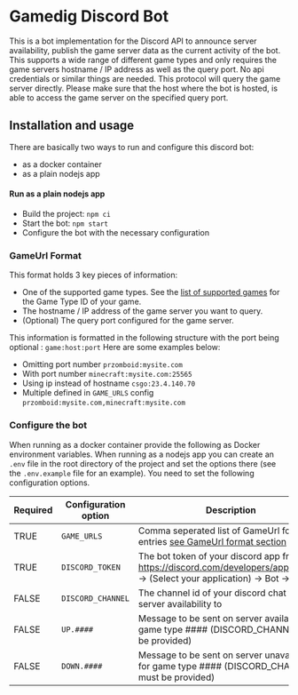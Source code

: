 # Gamedig Discord Bot
This is a bot implementation for the Discord API to announce server availability, publish the game server data as the current activity of the bot.
This supports a wide range of different game types and only requires the game servers hostname / IP address as well as the query port. No api credentials or similar things are needed.
This protocol will query the game server directly. Please make sure that the host where the bot is hosted, is able to access the game server on the specified query port.


## Installation and usage

There are basically two ways to run and configure this discord bot:

* as a docker container
* as a plain nodejs app


#### Run as a plain nodejs app

* Build the project: `npm ci`
* Start the bot: `npm start`
* Configure the bot with the necessary configuration


### GameUrl Format

This format holds 3 key pieces of information:
- One of the supported game types. See the [list of supported games](https://www.npmjs.com/package/gamedig#user-content-games-list) for the Game Type ID of your game.
- The hostname / IP address of the game server you want to query.
- (Optional) The query port configured for the game server.

This information is formatted in the following structure with the port being optional : `game:host:port`
Here are some examples below:
- Omitting port number `przomboid:mysite.com`
- With port number `minecraft:mysite.com:25565`
- Using ip instead of hostname `csgo:23.4.140.70`
- Multiple defined in `GAME_URLS` config `przomboid:mysite.com,minecraft:mysite.com`

### Configure the bot

When running as a docker container provide the following as Docker environment variables.
When running as a nodejs app you can create an `.env` file in the root directory of the project and set the options there (see the `.env.example` file for an example). 
You need to set the following configuration options.

| Required | Configuration option    | Description | Value  |
| -------- | ----------------------- | ----------- | ------ |
| TRUE     | `GAME_URLS`             | Comma seperated list of GameUrl format entries [see GameUrl format section](#gameurl-format) | `string` |
| TRUE     | `DISCORD_TOKEN`         | The bot token of your discord app from https://discord.com/developers/applications -> (Select your application) -> Bot -> Token | `string` |
| FALSE    | `DISCORD_CHANNEL`       | The channel id of your discord chat to send server availability to | `string` |
| FALSE    | `UP.####`               | Message to be sent on server available for game type #### (DISCORD_CHANNEL must be provided) | `string` |
| FALSE    | `DOWN.####`             | Message to be sent on server unavailable for game type #### (DISCORD_CHANNEL must be provided) | `string` |
